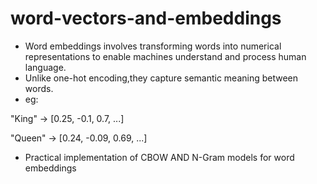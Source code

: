 # word-vectors-and-embeddings
- Word embeddings involves transforming words into numerical representations to enable machines understand and process human language.
- Unlike one-hot encoding,they capture semantic meaning between words.
- eg:

"King" → [0.25, -0.1, 0.7, ...]

"Queen" → [0.24, -0.09, 0.69, ...]

- Practical implementation of CBOW AND N-Gram models for word embeddings
